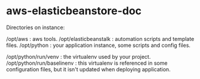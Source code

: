 aws-elasticbeanstore-doc
========================



Directories on instance:

/opt/aws : aws tools.
/opt/elasticbeanstalk  : automation scripts and template files.
/opt/python : your application instance, some scripts and config files.


/opt/python/run/venv  : the virtualenv used by your project.
/opt/python/run/baselinenv : this virtualenv is referenced in some configuration files, but it isn't updated when deploying application.
